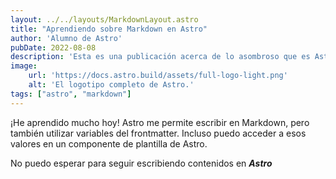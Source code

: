 ```yaml
---
layout: ../../layouts/MarkdownLayout.astro
title: "Aprendiendo sobre Markdown en Astro"
author: 'Alumno de Astro'
pubDate: 2022-08-08
description: 'Esta es una publicación acerca de lo asombroso que es Astro'
image:
    url: 'https://docs.astro.build/assets/full-logo-light.png'
    alt: 'El logotipo completo de Astro.'
tags: ["astro", "markdown"]
---
```

¡He aprendido mucho hoy! Astro me permite escribir en Markdown, pero también utilizar variables del frontmatter. Incluso puedo acceder a esos valores en un componente de plantilla de Astro.

No puedo esperar para seguir escribiendo contenidos en ***Astro***
